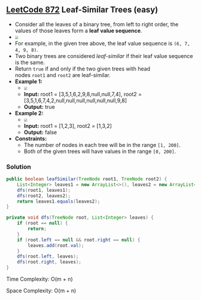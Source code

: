 ## [LeetCode 872](https://leetcode.com/problems/leaf-similar-trees/) Leaf-Similar Trees (easy)

- Consider all the leaves of a binary tree, from left to right order, the values of those leaves form a **leaf value sequence**.
- <img src="https://s3-lc-upload.s3.amazonaws.com/uploads/2018/07/16/tree.png" style="zoom:50%;" />
- For example, in the given tree above, the leaf value sequence is `(6, 7, 4, 9, 8)`.
- Two binary trees are considered _leaf-similar_ if their leaf value sequence is the same.
- Return `true` if and only if the two given trees with head nodes `root1` and `root2` are leaf-similar.
- **Example 1:**
    - <img src="https://assets.leetcode.com/uploads/2020/09/03/leaf-similar-1.jpg" style="zoom: 50%;" />
    - **Input:** root1 = [3,5,1,6,2,9,8,null,null,7,4], root2 = [3,5,1,6,7,4,2,null,null,null,null,null,null,9,8]
    - **Output:** true
- **Example 2:**
    - <img src="https://assets.leetcode.com/uploads/2020/09/03/leaf-similar-2.jpg" style="zoom: 50%;" />
    - **Input:** root1 = [1,2,3], root2 = [1,3,2]
    - **Output:** false
- **Constraints:**
    -   The number of nodes in each tree will be in the range `[1, 200]`.
    -   Both of the given trees will have values in the range `[0, 200]`.

### Solution

```java
public boolean leafSimilar(TreeNode root1, TreeNode root2) {
    List<Integer> leaves1 = new ArrayList<>(), leaves2 = new ArrayList<>();
    dfs(root1, leaves1);
    dfs(root2, leaves2);
    return leaves1.equals(leaves2);
}

private void dfs(TreeNode root, List<Integer> leaves) {
    if (root == null) {
        return;
    }
    if (root.left == null && root.right == null) {
        leaves.add(root.val);
    }
    dfs(root.left, leaves);
    dfs(root.right, leaves);
}
```

Time Complexity: O(m + n)

Space Complexity: O(m + n)